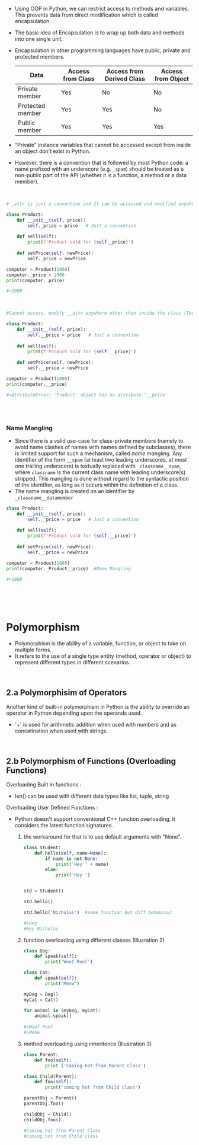 
- Using OOP in Python, we can restrict access to methods and variables. This prevents data from direct modification which is called encapsulation.
- The basic idea of Encapsulation is to wrap up both data and methods into one single unit.
- Encapsulation in other programming languages have public, private and protected members.

	| Data | Access from Class |  Access from Derived Class | Access from Object |
	|---|---|---|---|
	|Private member      |       Yes        |         No                  |        No          |
	|Protected member    |       Yes        |         Yes                 |        No          |
	|Public member       |       Yes        |         Yes                 |        Yes         |


- “Private” instance variables that cannot be accessed except from inside an object don’t exist in Python.
- However, there is a convention that is followed by most Python code: a name prefixed with an underscore (e.g. `_spam`) should be treated as a non-public part of the API (whether it is a function, a method or a data member).

<br/>

```python
# _attr is just a convention and It can be accessed and modified anywhere in the code.

class Product:
    def __init__(self, price):
        self._price = price   # Just a convention
    
    def sell(self):
        print(f'Product sold for {self._price}')
    
    def setPrice(self, newPrice):
        self._price = newPrice

computer = Product(1000)
computer._price = 2000
print(computer._price)      

#>2000
```

<br/>

```python
#Cannot access, modify __attr anywhere other than inside the class (Technically incorrect as we ca nuse name mangling)

class Product:
    def __init__(self, price):
        self.__price = price   # Just a convention
    
    def sell(self):
        print(f'Product sold for {self.__price}')
    
    def setPrice(self, newPrice):
        self.__price = newPrice

computer = Product(1000)
print(computer.__price)      

#>AttributeError: 'Product' object has no attribute '__price'
```

<br/>
<br/>

### Name Mangling

- Since there is a valid use-case for class-private members (namely to avoid name clashes of names with names defined by subclasses), there is limited support for such a mechanism, called _name mangling_. Any identifier of the form `__spam` (at least two leading underscores, at most one trailing underscore) is textually replaced with `_classname__spam`, where `classname` is the current class name with leading underscore(s) stripped. This mangling is done without regard to the syntactic position of the identifier, as long as it occurs within the definition of a class.
- The name mangling is created on an identifier by `_classname__datamember`

```python
class Product:
    def __init__(self, price):
        self.__price = price   # Just a convention
    
    def sell(self):
        print(f'Product sold for {self.__price}')
    
    def setPrice(self, newPrice):
        self.__price = newPrice

computer = Product(1000)
print(computer._Product__price)  #Name Mangling    

#>1000
```




<br/>
<br/>
<br/>


# Polymorphism

- Polymorphism is the ability of a variable, function, or object to take on multiple forms. 
- It refers to the use of a single type entity (method, operator or object) to represent different types in different scenarios.

<br/>

## 2.a Polymorphisim of Operators 

Another kind of built-in polymorphism in Python is the ability to override an operator in Python depending upon the operands used.

- '+' is used for arithmetic addition when used with numbers and as concatination when used with strings.

<br/>

## 2.b Polymorphism of Functions (Overloading Functions)

Overloading Built in functions :
- len() can be used with different data types like list, tuple, string  


Overloading User Defined Functions :
- Python doesn't support conventional C++ function overloading, it considers the latest function signatures.
	1. the workaround for that is to use default arguments with "None".
		```python
		class Student:
		    def hello(self, name=None):
		        if name is not None:
		            print('Hey ' + name)
		        else:
		            print('Hey ')
		
		
		std = Student()
		
		std.hello()
		
		std.hello('Nicholas')  #same function but diff behaviour

		#>Hey 
		#Hey Nicholas
		```

	2. function overloading using different classes (Illusration 2)
		```python
		class Dog:
		    def speak(self):
		        print('Woof Roof')
		
		class Cat:
		    def speak(self):
		        print('Meow')
		
		myDog = Dog()
		myCat = Cat()
		
		for animal in (myDog, myCat):
		    animal.speak()
		    
		#>Woof Roof
		#>Meow
		```

	3. method overloading using inheritence (Illustration 3)
		```python
		class Parent:
		    def foo(self):
		        print ('Coming hot from Parent Class')
		
		class Child(Parent):
		    def foo(self):
		        print('coming hot from Child class')
		
		parentObj = Parent()
		parentObj.foo()
		
		childObj = Child()
		childObj.foo()

		#Coming hot from Parent Class
		#coming hot from Child class
		```